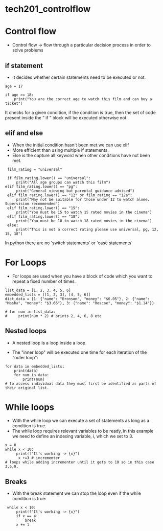 # tech201_controlflow

# Control flow

- Control flow -> flow through a particular decision process in order to solve problems

## if statement

- It decides whether certain statements need to be executed or not. 

````
age = 17

if age >= 18:
    print("You are the correct age to watch this film and can buy a ticket")
````
It checks for a given condition, if the condition is true, then the set of code present inside the ” if ” block will be executed otherwise not.

## elif and else
- When the initial condition hasn't been met we can use elif 
- More efficient than using multiple if statements. 
- Else is the capture all keyword when other conditions have not been met.
````
 film_rating = "universal"

 if film_rating.lower() == "universal":
     print("All age groups can watch this film")
elif film_rating.lower() == "pg":
     print("General viewing but parental guidance advised")
 elif film_rating.lower() == "12" or film_rating == "12a":
     print("May not be suitable for those under 12 to watch alone. Supervision recommended")
 elif film_rating.lower() == "15":
     print("You must be 15 to watch 15 rated movies in the cinema")
 elif film_rating.lower() == "18":
     print("You must be 18 to watch 18 rated movies in the cinema")
 else:
     print("This is not a correct rating please use universal, pg, 12, 15, 18")
````
 
 In python there are no 'switch statements' or 'case statements'
 
# For Loops
- For loops are used when you have a block of code which you want to repeat a fixed number of times.

````
list_data = [1, 2, 3, 4, 5, 6]
embedded_lists = [[1, 2, 3], [4, 5, 6]]
dict_data = {1: {"name": "Bronson", "money": "$0.05"}, 2: {"name": "Masha", "money": "$3.66"}, 3: {"name": "Roscoe", "money": "$1.14"}}

# for num in list_data:
#     print(num * 2) # prints 2, 4, 6, 8 etc
````

## Nested loops
- A nested loop is a loop inside a loop.

- The "inner loop" will be executed one time for each iteration of the "outer loop":

````
for data in embedded_lists:
    print(data)
    for num in data:
        print(num)
# to access individual data they must first be identified as parts of their original list.
````

# While loops
- With the while loop we can execute a set of statements as long as a condition is true.
- The while loop requires relevant variables to be ready, in this example we need to define an indexing variable, i, which we set to 3.


````
x = 0
while x < 10:
     print(f"It's working -> {x}")
      x +=3 # incrementer
# loops while adding incrementer until it gets to 10 so in this case 3,6,9.
````
## Breaks
- With the break statement we can stop the loop even if the while condition is true:


````
 while x < 10:
     print(f"It's working -> {x}")
     if x == 4:
         break
     x += 1
````

